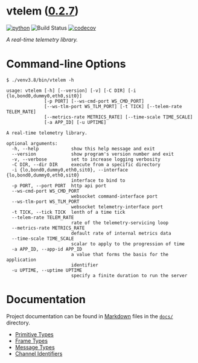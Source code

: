 <!--
    =====================================
    generator=datazen
    version=1.7.9
    hash=49a05cf1c9381d6c9a794258af0d1ebb
    =====================================
-->

# vtelem ([0.2.7](https://pypi.org/project/vtelem/))

[![python](https://img.shields.io/pypi/pyversions/vtelem.svg)](https://pypi.org/project/vtelem/)
![Build Status](https://github.com/vkottler/vtelem/workflows/Python%20package/badge.svg)
[![codecov](https://codecov.io/gh/vkottler/vtelem/branch/master/graphs/badge.svg?branch=master)](https://codecov.io/github/vkottler/vtelem)

*A real-time telemetry library.*

# Command-line Options

```
$ ./venv3.8/bin/vtelem -h

usage: vtelem [-h] [--version] [-v] [-C DIR] [-i {lo,bond0,dummy0,eth0,sit0}]
              [-p PORT] [--ws-cmd-port WS_CMD_PORT]
              [--ws-tlm-port WS_TLM_PORT] [-t TICK] [--telem-rate TELEM_RATE]
              [--metrics-rate METRICS_RATE] [--time-scale TIME_SCALE]
              [-a APP_ID] [-u UPTIME]

A real-time telemetry library.

optional arguments:
  -h, --help            show this help message and exit
  --version             show program's version number and exit
  -v, --verbose         set to increase logging verbosity
  -C DIR, --dir DIR     execute from a specific directory
  -i {lo,bond0,dummy0,eth0,sit0}, --interface {lo,bond0,dummy0,eth0,sit0}
                        interface to bind to
  -p PORT, --port PORT  http api port
  --ws-cmd-port WS_CMD_PORT
                        websocket command-interface port
  --ws-tlm-port WS_TLM_PORT
                        websocket telemetry-interface port
  -t TICK, --tick TICK  lenth of a time tick
  --telem-rate TELEM_RATE
                        rate of the telemetry-servicing loop
  --metrics-rate METRICS_RATE
                        default rate of internal metrics data
  --time-scale TIME_SCALE
                        scalar to apply to the progression of time
  -a APP_ID, --app-id APP_ID
                        a value that forms the basis for the application
                        identifier
  -u UPTIME, --uptime UPTIME
                        specify a finite duration to run the server

```

# Documentation

Project documentation can be found in
[Markdown](https://www.markdownguide.org/) files in the [`docs/`](docs)
directory.

* [Primitive Types](docs/primitive.md)
* [Frame Types](docs/message.md)
* [Message Types](docs/message_type.md)
* [Channel Identifiers](docs/channel_identifier.md)
